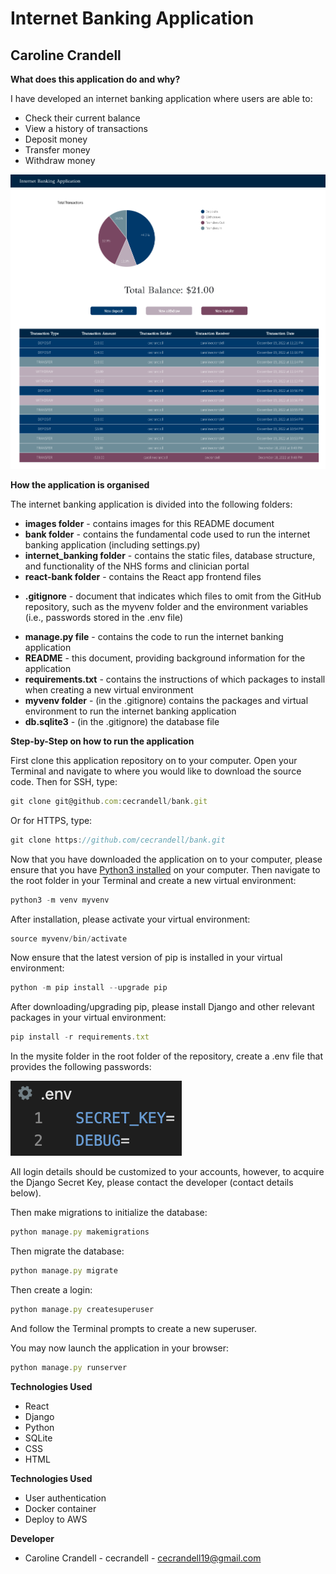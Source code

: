 # Internet Banking Application

## Caroline Crandell

**What does this application do and why?**

I have developed an internet banking application where users are able to:

<!-- - Create an account (username, first name, last name, email, and password) -->
- Check their current balance
- View a history of transactions
- Deposit money
- Transfer money
- Withdraw money

![bank](images/bank.png)

**How the application is organised**

The internet banking application is divided into the following folders:

- **images folder** - contains images for this README document
- **bank folder** - contains the fundamental code used to run the internet banking application (including settings.py)
- **internet_banking folder** - contains the static files, database structure, and functionality of the NHS forms and clinician portal
- **react-bank folder** - contains the React app frontend files
<!-- - **.dockerignore** - document that indicates which files to omit from the Docker container -->
- **.gitignore** - document that indicates which files to omit from the GitHub repository, such as the myvenv folder and the environment variables (i.e., passwords stored in the .env file)
<!-- - **docker-compose.yml** - contains instructions for building a Docker container -->
<!-- - **Dockerfile** - contains instructions for creating a Docker image -->
- **manage.py file** - contains the code to run the internet banking application
- **README** - this document, providing background information for the application
- **requirements.txt** - contains the instructions of which packages to install when creating a new virtual environment
- **myvenv folder** - (in the .gitignore) contains the packages and virtual environment to run the internet banking application
- **db.sqlite3** - (in the .gitignore) the database file
<!-- - **internet_banking.log** - (in the .gitignore) the log to document notable events that occur when users interact with the internet banking application -->

**Step-by-Step on how to run the application**

First clone this application repository on to your computer. Open your Terminal and navigate to where you would like to download the source code. Then for SSH, type:

```js
git clone git@github.com:cecrandell/bank.git
```

Or for HTTPS, type:

```js
git clone https://github.com/cecrandell/bank.git
```

Now that you have downloaded the application on to your computer, please ensure that you have [Python3 installed](https://realpython.com/installing-python/) on your computer. Then navigate to the root folder in your Terminal and create a new virtual environment:

```js
python3 -m venv myvenv
```

After installation, please activate your virtual environment:

```js
source myvenv/bin/activate
```

Now ensure that the latest version of pip is installed in your virtual environment:

```js
python -m pip install --upgrade pip
```

After downloading/upgrading pip, please install Django and other relevant packages in your virtual environment:

```js
pip install -r requirements.txt
```

In the mysite folder in the root folder of the repository, create a .env file that provides the following passwords:

![env](images/env.png)

All login details should be customized to your accounts, however, to acquire the Django Secret Key, please contact the developer (contact details below). 

<!-- After all login details are configured, please create a signer.py file with the following contents in the root folder of the repository:

![signer](images/signer.png) -->

Then make migrations to initialize the database:

```js
python manage.py makemigrations
```

Then migrate the database:

```js
python manage.py migrate
```

Then create a login:

```js
python manage.py createsuperuser
```

And follow the Terminal prompts to create a new superuser.

You may now launch the application in your browser:

```js
python manage.py runserver
```

<!-- # To Set Up Docker (Optional)

To build the Docker image:

```js
docker-compose build
```

To run the Docker container:

```js
docker-compose up -d
```

To acquire the Docker container ID:

```js
docker ps
```

Copy the Docker container ID and in a new Terminal, type:

```js
docker exec -it [copied Docker container ID] /bin/sh
```

Make migrations to initialize the database within the Docker container:

```js
python manage.py makemigrations
```

Then migrate the database within the Docker container:

```js
python manage.py migrate
```

Then create a login within the Docker container:

```js
python manage.py createsuperuser
```

And follow the prompts below within the Docker container:

![createsuperuser](images/createsuperuser.png) -->

<!-- **Links to deployed version of application**

- AWS Site: -->

**Technologies Used**

- React
- Django
- Python
- SQLite
- CSS
- HTML
<!-- - Docker -->

**Technologies Used**

- User authentication
- Docker container
- Deploy to AWS 

**Developer**

- Caroline Crandell - cecrandell - cecrandell19@gmail.com

<!-- https://blog.logrocket.com/using-react-django-create-app-tutorial/ -->
